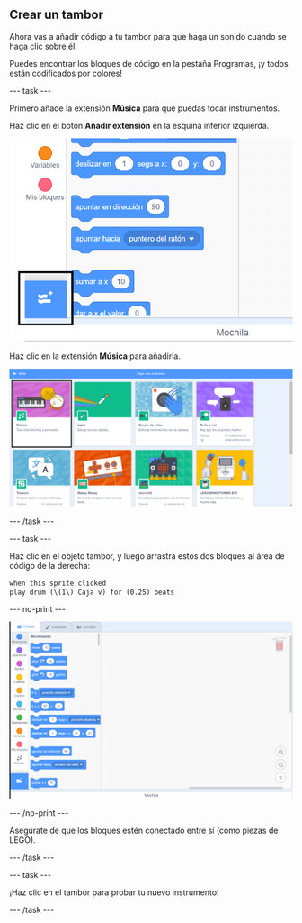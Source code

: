 ## Crear un tambor

Ahora vas a añadir código a tu tambor para que haga un sonido cuando se haga clic sobre él.

Puedes encontrar los bloques de código en la pestaña Programas, ¡y todos están codificados por colores!

--- task ---

Primero añade la extensión **Música** para que puedas tocar instrumentos.

Haz clic en el botón **Añadir extensión** en la esquina inferior izquierda.

![botón añadir extensión marcado](images/add-extension-annotated.png)

Haz clic en la extensión **Música** para añadirla.

![extensión de música resaltada](images/click-music-annotated.png)

--- /task ---

--- task ---

Haz clic en el objeto tambor, y luego arrastra estos dos bloques al área de código de la derecha:

```blocks3
when this sprite clicked
play drum (\(1\) Caja v) for (0.25) beats
```

--- no-print ---

![captura de pantalla](images/connect-block.gif)

--- /no-print ---

Asegúrate de que los bloques estén conectado entre sí (como piezas de LEGO).

--- /task ---

--- task ---

¡Haz clic en el tambor para probar tu nuevo instrumento!

--- /task ---